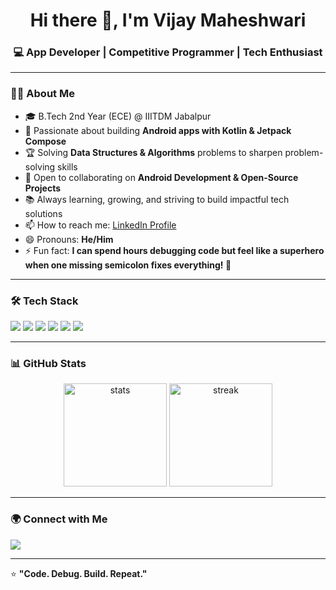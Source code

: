 <h1 align="center">Hi there 👋, I'm Vijay Maheshwari</h1>
<h3 align="center">💻 App Developer | Competitive Programmer | Tech Enthusiast</h3>

---

### 👨‍💻 About Me

- 🎓 B.Tech 2nd Year (ECE) @ IIITDM Jabalpur  
- 📱 Passionate about building **Android apps with Kotlin & Jetpack Compose**  
- 🏆 Solving **Data Structures & Algorithms** problems to sharpen problem-solving skills  
- 🚀 Open to collaborating on **Android Development & Open-Source Projects**  
- 📚 Always learning, growing, and striving to build impactful tech solutions  
- 📫 How to reach me: [LinkedIn Profile](http://www.linkedin.com/in/vijay-maheshwari-136a7b2aa)  
- 😄 Pronouns: **He/Him**  
- ⚡ Fun fact: **I can spend hours debugging code but feel like a superhero when one missing semicolon fixes everything! 🚀**

---

### 🛠️ Tech Stack

<p align="left">
<img src="https://img.shields.io/badge/Kotlin-0095D5?style=for-the-badge&logo=kotlin&logoColor=white" />
<img src="https://img.shields.io/badge/Android_Studio-3DDC84?style=for-the-badge&logo=android-studio&logoColor=white" />
<img src="https://img.shields.io/badge/Jetpack%20Compose-4285F4?style=for-the-badge&logo=jetpackcompose&logoColor=white" />
<img src="https://img.shields.io/badge/C++-00599C?style=for-the-badge&logo=c%2B%2B&logoColor=white" />
<img src="https://img.shields.io/badge/Git-F05032?style=for-the-badge&logo=git&logoColor=white" />
<img src="https://img.shields.io/badge/GitHub-181717?style=for-the-badge&logo=github&logoColor=white" />
</p>

---

### 📊 GitHub Stats

<p align="center">
<img src="https://github-readme-stats.vercel.app/api?username=mastercoder421&show_icons=true&theme=tokyonight" alt="stats" height="165"/>
<img src="https://github-readme-streak-stats.herokuapp.com?user=mastercoder421&theme=tokyonight&date_format=j%20M%5B%20Y%5D" alt="streak" height="165"/>


</p>

---

### 🌍 Connect with Me

<p align="left">
<a href="http://www.linkedin.com/in/vijay-maheshwari-136a7b2aa" target="blank"><img src="https://img.shields.io/badge/LinkedIn-0077B5?style=for-the-badge&logo=linkedin&logoColor=white"/></a>
</p>

---

⭐ **"Code. Debug. Build. Repeat."**  
